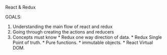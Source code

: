 React & Redux

GOALS:
 1) Understanding the main flow of react and redux
 2) Going through creating the actions and  reducers
 3) Concepts must know
        * Redux one way direction of data.
        * Redux Single Point of truth.
        * Pure functions.
        * immutable objects.
        * React Virtual DOM.
